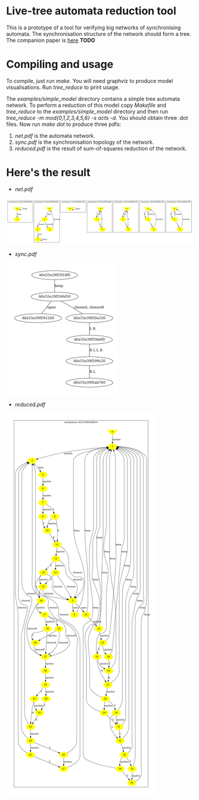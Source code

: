 # Live-tree automata reduction tool

This is a prototype of a tool for verifying big networks of synchronising automata. The synchronisation structure of the network should form a tree.
The companion paper is [here](https://arxiv.org/pdf) **TODO**

# Compiling and usage

To compile, just run *make*. You will need graphviz to produce model visualisations. Run *tree_reduce* to print usage. 

The *examples/simple_model* directory contains a simple tree automata network. To perform a reduction of this model copy *Makefile* and *tree_reduce* 
to the *examples/simple_model* directory and then run *tree_reduce -m mod{0,1,2,3,4,5,6} -s acts -d*. You should obtain three .dot files.
Now run *make dot* to produce three pdfs:

1. *net.pdf* is the automata network.
2. *sync.pdf* is the synchronisation topology of the network.
3. *reduced.pdf* is the result of sum-of-squares reduction of the network.

# Here's the result

* *net.pdf* 


![net.pdf](https://github.com/MichalKnapik/automata-net-reduction-tool/blob/master/images/net.png)

* *sync.pdf*


![sync.pdf](https://github.com/MichalKnapik/automata-net-reduction-tool/blob/master/images/sync.png)

* *reduced.pdf*


![reduced.pdf](https://github.com/MichalKnapik/automata-net-reduction-tool/blob/master/images/reduced.png)
